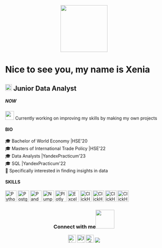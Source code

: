 

<div id="header" align="center">
  <img src="https://media.giphy.com/media/rqd9R3yaDy16a8kDC1/giphy.gif" width="150"/> 
</div>

Nice to see you, my name is Xenia
===============================

<img src="https://media.giphy.com/media/hvRJCLFzcasrR4ia7z/giphy.gif" width="21"></a> Junior Data Analyst
-----------------------------


##### NOW
<img src="https://github.com/TheDudeThatCode/TheDudeThatCode/blob/master/Assets/Developer.gif" width="28"> Currently working on improving my skills by making my own projects 

#### BIO
🎓 Bachelor of World Economy |HSE'20 </br>
🎓 Masters of International Trade Policy |HSE'22 </br>
🎓 Data Analysts |YandexPracticum'23 </br>
🎓 SQL |YandexPracticum'22 </br>
🎯 Specifically interested in finding insights in data </br>

#### SKILLS
  <p align="left">
<a href="https://cdn.icon-icons.com/icons2/2699/PNG/512/python_logo_icon_168886.png" target="_blank" rel="noreferrer"><img src="https://cdn.icon-icons.com/icons2/2699/PNG/512/python_logo_icon_168886.png" width="36" height="36" alt="Python" /></a>
<a href="https://cdn.icon-icons.com/icons2/2415/PNG/512/postgresql_original_wordmark_logo_icon_146392.png" target="_blank" rel="noreferrer"><img src="https://cdn.icon-icons.com/icons2/2415/PNG/512/postgresql_original_wordmark_logo_icon_146392.png" width="36" height="36" alt="PostgreSQL" /></a>
<a href="https://pandas.pydata.org/static/img/pandas_mark.svg" target="_blank" rel="noreferrer"><img src="https://pandas.pydata.org/static/img/pandas_mark.svg" width="36" height="36" alt="Pandas" /></a>
<a href="https://cdn.icon-icons.com/icons2/2699/PNG/512/numpy_logo_icon_168071.png" target="_blank" rel="noreferrer"><img src="https://cdn.icon-icons.com/icons2/2699/PNG/512/numpy_logo_icon_168071.png" width="36" height="36" alt="Numpy" /></a>
<a href="https://www.vectorlogo.zone/logos/plot_ly/plot_ly-official.svg" target="_blank" rel="noreferrer"><img src="https://www.vectorlogo.zone/logos/plot_ly/plot_ly-official.svg" width="36" height="36" alt="Plotly" /></a>
<a href="https://cdn.icon-icons.com/icons2/2397/PNG/512/microsoft_office_excel_logo_icon_145720.png" target="_blank" rel="noreferrer"><img src="https://cdn.icon-icons.com/icons2/2397/PNG/512/microsoft_office_excel_logo_icon_145720.png" width="36" height="36" alt="Excel" /></a>
<a href="https://clickhouse.com/uploads/logo_square_120_2cca16e3e3.png" target="_blank" rel="noreferrer"><img src="https://clickhouse.com/uploads/logo_square_120_2cca16e3e3.png" width="36" height="36" alt="ClickHouse" /></a>
<a href="https://yolva-it.ru/wp-content/uploads/2023/04/datalens_front.png" target="_blank" rel="noreferrer"><img src="https://yolva-it.ru/wp-content/uploads/2023/04/datalens_front.png" width="36" height="36" alt="ClickHouse" /></a>
<a href="https://static.wixstatic.com/media/e16c6a_3ad31c0baa1d45e88d15b1f9ed24b576~mv2.png/v1/fit/w_400%2Ch_232%2Cal_c%2Cq_80,enc_auto/file.jpg" target="_blank" rel="noreferrer"><img src="https://static.wixstatic.com/media/e16c6a_3ad31c0baa1d45e88d15b1f9ed24b576~mv2.png/v1/fit/w_400%2Ch_232%2Cal_c%2Cq_80,enc_auto/file.jpg" width="36" height="36" alt="ClickHouse" /></a>
<a href="https://cdn.icon-icons.com/icons2/2699/PNG/512/apache_hadoop_logo_icon_169586.png" target="_blank" rel="noreferrer"><img src="https://cdn.icon-icons.com/icons2/2699/PNG/512/apache_hadoop_logo_icon_169586.png" width="36" height="36" alt="ClickHouse" /></a>
</p>


<h3> <p align="center"> Connect with me<a href="https://gifyu.com/image/Zy2f"><img src="https://github.com/milaan9/milaan9/blob/main/Handshake.gif" width="60"></a>
</h3> 
<p align="center">
    <a href="https://www.linkedin.com/in/xenia-kalenyuk-3b8284226/" target="_blank"><img alt="LinkedIn" width="25px" src="https://github.com/TheDudeThatCode/TheDudeThatCode/blob/master/Assets/Linkedin.svg"></a>
    <a href="https://instagram.com/miss_xeniakalenyuk?igshid=MjEwN2IyYWYwYw==" target="_blank"><img alt="Instagram" width="25px" src="https://github.com/TheDudeThatCode/TheDudeThatCode/blob/master/Assets/Instagram.svg"></a>
    <a href="x.kalenyuk@gmail.com" target="_blank"><img alt="Gmail" width="25px" src="https://github.com/TheDudeThatCode/TheDudeThatCode/blob/master/Assets/Gmail.svg"></a> 
    <a href="https://t.me/XeniaKalenyuk">
  <img src="https://img.shields.io/badge/Telegram-2CA5E0?style=for-the-badge&logo=telegram&logoColor=white" />
</a>
</p>  
